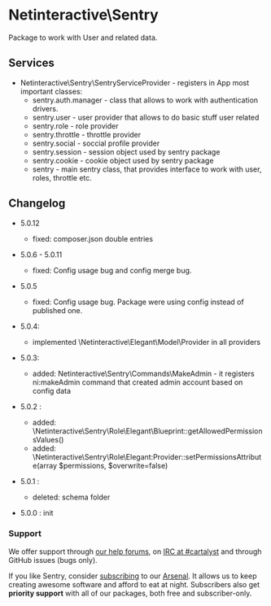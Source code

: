 Netinteractive\Sentry
=====================

Package to work with User and related data.


## Services
*  Netinteractive\Sentry\SentryServiceProvider - registers in App most important classes:
     * sentry.auth.manager - class that allows to work with authentication drivers.
     * sentry.user - user provider that allows to do basic stuff user related
     * sentry.role - role provider
     * sentry.throttle - throttle provider
     * sentry.social - soccial profile provider
     * sentry.session - session object used by sentry package
     * sentry.cookie - cookie object used by sentry package
     * sentry - main sentry class, that provides interface to work with user, roles, throttle etc.
     

## Changelog

* 5.0.12
    * fixed: composer.json double entries

* 5.0.6 - 5.0.11
    * fixed: Config usage bug and config merge bug.

* 5.0.5
    * fixed: Config usage bug. Package were using config instead of published one.
    
* 5.0.4:
    * implemented \Netinteractive\Elegant\Model\Provider in all providers

* 5.0.3:
    * added: Netinteractive\Sentry\Commands\MakeAdmin - it registers ni:makeAdmin command that created admin account based on config data

* 5.0.2 : 
    * added: \Netinteractive\Sentry\Role\Elegant\Blueprint::getAllowedPermissionsValues() 
    * added: \Netinteractive\Sentry\Role\Elegant:Provider::setPermissionsAttribute(array $permissions, $overwrite=false)
    
* 5.0.1 : 
    * deleted: schema folder
    
* 5.0.0 : init


### Support

We offer support through [our help forums](http://help.cartalyst.com), on [IRC at #cartalyst](http://webchat.freenode.net/?channels=cartalyst) and through GitHub issues (bugs only).

If you like Sentry, consider [subscribing](http://www.cartalyst.com/pricing) to our [Arsenal](http://www.cartalyst.com/arsenal). It allows us to keep creating awesome software and afford to eat at night. Subscribers also get **priority support** with all of our packages, both free and subscriber-only.


